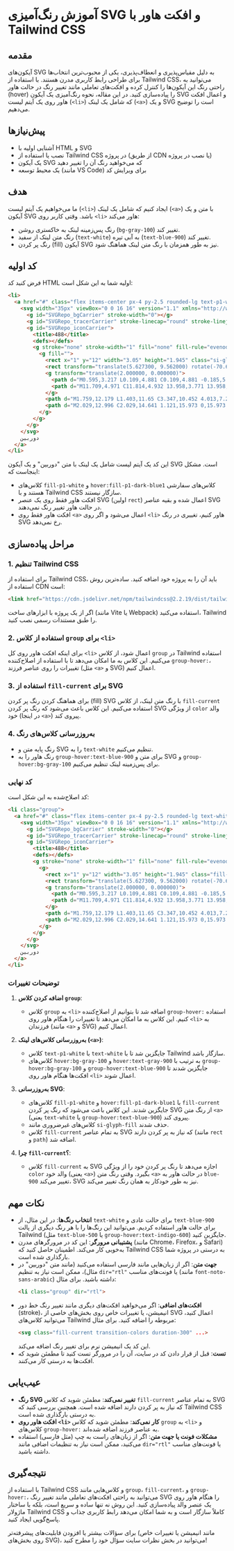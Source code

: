 # آموزش رنگ‌آمیزی SVG و افکت هاور با Tailwind CSS

## مقدمه
آیکون‌های SVG به دلیل مقیاس‌پذیری و انعطاف‌پذیری، یکی از محبوب‌ترین انتخاب‌ها برای طراحی رابط کاربری مدرن هستند. با استفاده از Tailwind CSS، می‌توانید به راحتی رنگ این آیکون‌ها را کنترل کرده و افکت‌های تعاملی مانند تغییر رنگ در حالت هاور (hover) را پیاده‌سازی کنید. در این مقاله، نحوه رنگ‌آمیزی یک آیکون SVG و اعمال افکت هاور روی یک آیتم لیست (`<li>`) که شامل یک لینک (`<a>`) و یک SVG است را توضیح می‌دهیم.

## پیش‌نیازها
- آشنایی اولیه با HTML و SVG
- نصب یا استفاده از Tailwind CSS در پروژه (از طریق CDN یا نصب در پروژه)
- یک آیکون SVG که می‌خواهید رنگ آن را تغییر دهید
- یک محیط توسعه (مانند VS Code) برای ویرایش کد

## هدف
ما می‌خواهیم یک آیتم لیست (`<li>`) ایجاد کنیم که شامل یک لینک (`<a>`) با متن و یک آیکون SVG باشد. وقتی کاربر روی `<li>` هاور می‌کند:
- رنگ پس‌زمینه لینک به خاکستری روشن (`bg-gray-100`) تغییر کند.
- رنگ متن لینک از سفید (`text-white`) به آبی تیره (`text-blue-900`) تغییر کند.
- رنگ پر کردن (fill) آیکون SVG نیز به طور همزمان با رنگ متن لینک هماهنگ شود.

## کد اولیه
فرض کنید کد HTML اولیه شما به این شکل است:

```html
<li>
  <a href="#" class="flex items-center px-4 py-2.5 rounded-lg text-p1-white hover:bg-gray-100 hover:text-gray-900">
    <svg width="35px" viewBox="0 0 16 16" version="1.1" xmlns="http://www.w3.org/2000/svg" xmlns:xlink="http://www.w3.org/1999/xlink" class="si-glyph si-glyph-camera-security">
      <g id="SVGRepo_bgCarrier" stroke-width="0"></g>
      <g id="SVGRepo_tracerCarrier" stroke-linecap="round" stroke-linejoin="round"></g>
      <g id="SVGRepo_iconCarrier">
        <title>488</title>
        <defs></defs>
        <g stroke="none" stroke-width="1" fill="none" fill-rule="evenodd">
          <g fill="">
            <rect x="1" y="12" width="3.05" height="1.945" class="si-glyph-fill fill-p1-white hover:fill-p1-dark-blue1"></rect>
            <rect transform="translate(5.627300, 9.562000) rotate(-70.633701) translate(-5.627300, -9.562000)" x="2.62735682" y="9.06200947" width="6.1138842" height="1.25397625" class="si-glyph-fill fill-p1-white"></rect>
            <g transform="translate(2.000000, 0.000000)">
              <path d="M0.595,3.217 L0.109,4.881 C0.109,4.881 -0.185,5.655 0.536,5.895 C1.348,6.143 7.528,7.979 7.528,7.979 L8.919,5.599 L0.595,3.217 L0.595,3.217 Z" class="si-glyph-fill fill-p1-white"></path>
              <path d="M11.709,4.971 C11.814,4.932 13.958,3.771 13.958,3.771 C13.796,3.608 13.701,3.485 13.463,3.416 L2.145,0.101 C1.399,-0.117 0.622,0.302 0.407,1.038 L0.056,2.235 C0.056,2.235 9.764,5.079 10.062,5.121 L9.043,6.919 L11.989,7.944 L12.979,5.022 C12.979,5.021 11.869,5.021 11.709,4.971 L11.709,4.971 L11.709,4.971 Z" class="si-glyph-fill fill-p1-white"></path>
            </g>
            <path d="M1.759,12.179 L1.403,11.65 C3.347,10.452 4.013,7.254 3.993,4.879 L4.651,4.873 C4.672,7.529 3.925,10.844 1.759,12.179 L1.759,12.179 Z" class="si-glyph-fill fill-p1-white"></path>
            <path d="M2.029,12.996 C2.029,14.641 1.121,15.973 0,15.973 L0,10.021 C1.121,10.021 2.029,11.353 2.029,12.996 L2.029,12.996 Z" class="si-glyph-fill fill-p1-white"></path>
          </g>
        </g>
      </g>
    </svg>
    دوربین
  </a>
</li>
```

این کد یک آیتم لیست شامل یک لینک با متن "دوربین" و یک آیکون SVG است. مشکل اینجاست که:
- کلاس‌های `fill-p1-white` و `hover:fill-p1-dark-blue1` کلاس‌های سفارشی هستند و با Tailwind CSS سازگار نیستند.
- افکت هاور فقط روی یک عنصر SVG (اولین `rect`) اعمال شده و بقیه عناصر SVG در حالت هاور تغییر رنگ نمی‌دهند.
- افکت هاور فقط روی `<a>` اعمال می‌شود و اگر روی `<li>` هاور کنیم، تغییری در رنگ SVG رخ نمی‌دهد.

## مراحل پیاده‌سازی

### 1. تنظیم Tailwind CSS
برای استفاده از Tailwind CSS، باید آن را به پروژه خود اضافه کنید. ساده‌ترین روش استفاده از CDN است:

```html
<link href="https://cdn.jsdelivr.net/npm/tailwindcss@2.2.19/dist/tailwind.min.css" rel="stylesheet">
```

اگر از یک پروژه با ابزارهای ساخت (مانند Vite یا Webpack) استفاده می‌کنید، Tailwind را طبق مستندات رسمی نصب کنید.

### 2. استفاده از کلاس `group` برای `<li>`
برای اینکه افکت هاور روی کل `<li>` اعمال شود، از کلاس `group` در Tailwind استفاده می‌کنیم. این کلاس به ما امکان می‌دهد تا با استفاده از اصلاح‌کننده `group-hover:`، تغییرات را روی عناصر فرزند (مثل `<a>` و SVG) اعمال کنیم.

### 3. استفاده از `fill-current` برای SVG
برای هماهنگ کردن رنگ پر کردن (fill) SVG با رنگ متن لینک، از کلاس `fill-current` استفاده می‌کنیم. این کلاس باعث می‌شود که رنگ پر کردن SVG از ویژگی `color` والد خود (در اینجا `<a>`) پیروی کند.

### 4. به‌روزرسانی کلاس‌های رنگ
- رنگ پایه متن و SVG را به `text-white` تنظیم می‌کنیم.
- رنگ هاور را به `group-hover:text-blue-900` برای متن و SVG و `group-hover:bg-gray-100` برای پس‌زمینه لینک تنظیم می‌کنیم.

### کد نهایی
کد اصلاح‌شده به این شکل است:

```html
<li class="group">
  <a href="#" class="flex items-center px-4 py-2.5 rounded-lg text-white group-hover:bg-gray-100 group-hover:text-blue-900">
    <svg width="35px" viewBox="0 0 16 16" version="1.1" xmlns="http://www.w3.org/2000/svg" xmlns:xlink="http://www.w3.org/1999/xlink" class="si-glyph si-glyph-camera-security fill-current" transform="matrix(-1, 0, 0, 1, 0, 0)">
      <g id="SVGRepo_bgCarrier" stroke-width="0"></g>
      <g id="SVGRepo_tracerCarrier" stroke-linecap="round" stroke-linejoin="round"></g>
      <g id="SVGRepo_iconCarrier">
        <title>488</title>
        <defs></defs>
        <g stroke="none" stroke-width="1" fill="none" fill-rule="evenodd">
          <g>
            <rect x="1" y="12" width="3.05" height="1.945" class="fill-current"></rect>
            <rect transform="translate(5.627300, 9.562000) rotate(-70.633701) translate(-5.627300, -9.562000)" x="2.62735682" y="9.06200947" width="6.1138842" height="1.25397625" class="fill-current"></rect>
            <g transform="translate(2.000000, 0.000000)">
              <path d="M0.595,3.217 L0.109,4.881 C0.109,4.881 -0.185,5.655 0.536,5.895 C1.348,6.143 7.528,7.979 7.528,7.979 L8.919,5.599 L0.595,3.217 L0.595,3.217 Z" class="fill-current"></path>
              <path d="M11.709,4.971 C11.814,4.932 13.958,3.771 13.958,3.771 C13.796,3.608 13.701,3.485 13.463,3.416 L2.145,0.101 C1.399,-0.117 0.622,0.302 0.407,1.038 L0.056,2.235 C0.056,2.235 9.764,5.079 10.062,5.121 L9.043,6.919 L11.989,7.944 L12.979,5.022 C12.979,5.021 11.869,5.021 11.709,4.971 L11.709,4.971 L11.709,4.971 Z" class="fill-current"></path>
            </g>
            <path d="M1.759,12.179 L1.403,11.65 C3.347,10.452 4.013,7.254 3.993,4.879 L4.651,4.873 C4.672,7.529 3.925,10.844 1.759,12.179 L1.759,12.179 Z" class="fill-current"></path>
            <path d="M2.029,12.996 C2.029,14.641 1.121,15.973 0,15.973 L0,10.021 C1.121,10.021 2.029,11.353 2.029,12.996 L2.029,12.996 Z" class="fill-current"></path>
          </g>
        </g>
      </g>
    </svg>
    دوربین
  </a>
</li>
```

### توضیحات تغییرات
1. **اضافه کردن کلاس `group`**:
   - کلاس `group` به `<li>` اضافه شد تا بتوانیم از اصلاح‌کننده `group-hover:` استفاده کنیم. این کلاس به ما امکان می‌دهد تا تغییرات را هنگام هاور روی `<li>` به فرزندان (مانند `<a>` و SVG) اعمال کنیم.

2. **به‌روزرسانی کلاس‌های لینک (`<a>`)**:
   - کلاس `text-p1-white` با `text-white` جایگزین شد تا با Tailwind سازگار باشد.
   - کلاس‌های `hover:bg-gray-100` و `hover:text-gray-900` به ترتیب با `group-hover:bg-gray-100` و `group-hover:text-blue-900` جایگزین شدند تا افکت‌ها هنگام هاور روی `<li>` اعمال شوند.

3. **به‌روزرسانی SVG**:
   - کلاس‌های `fill-p1-white` و `hover:fill-p1-dark-blue1` با `fill-current` جایگزین شدند. این کلاس باعث می‌شود که رنگ پر کردن SVG از رنگ متن `<a>` (یعنی `text-white` یا `group-hover:text-blue-900`) پیروی کند.
   - کلاس‌های غیرضروری مانند `si-glyph-fill` حذف شدند.
   - کلاس `fill-current` به تمام عناصر SVG که نیاز به پر کردن دارند (مانند `rect` و `path`) اضافه شد.

4. **چرا `fill-current`؟**:
   - کلاس `fill-current` به SVG اجازه می‌دهد تا رنگ پر کردن خود را از ویژگی `color` والد خود (یعنی `<a>`) بگیرد. وقتی رنگ متن `<a>` در حالت هاور به `blue-900` تغییر می‌کند، SVG نیز به طور خودکار به همان رنگ تغییر می‌کند.

## نکات مهم
- **انتخاب رنگ‌ها**: در این مثال، از `text-white` برای حالت عادی و `text-blue-900` برای حالت هاور استفاده کردیم. می‌توانید این رنگ‌ها را با هر رنگ دیگری از پالت Tailwind (مثل `text-blue-500` یا `group-hover:text-indigo-600`) جایگزین کنید.
- **پشتیبانی مرورگر**: این کد در مرورگرهای مدرن (مانند Chrome، Firefox، و Safari) به‌خوبی کار می‌کند. اطمینان حاصل کنید که Tailwind CSS به درستی در پروژه شما بارگذاری شده است.
- **جهت متن**: اگر از زبان‌هایی مانند فارسی استفاده می‌کنید (مانند متن "دوربین" در مثال)، ممکن است نیاز به تنظیم `dir="rtl"` یا فونت‌های مناسب (مانند `font-noto-sans-arabic`) داشته باشید. برای مثال:
  ```html
  <li class="group" dir="rtl">
  ```
- **افکت‌های اضافی**: اگر می‌خواهید افکت‌های دیگری مانند تغییر رنگ خط دور (stroke)، انیمیشن، یا تغییرات خاص روی بخش‌های خاصی از SVG اعمال کنید، می‌توانید کلاس‌های Tailwind مربوطه را اضافه کنید. برای مثال:
  ```html
  <svg class="fill-current transition-colors duration-300" ...>
  ```
  این کد یک انیمیشن نرم برای تغییر رنگ اضافه می‌کند.
- **تست**: قبل از قرار دادن کد در سایت، آن را در مرورگر تست کنید تا مطمئن شوید که افکت‌ها به درستی کار می‌کنند.

## عیب‌یابی
- **رنگ SVG تغییر نمی‌کند**: مطمئن شوید که کلاس `fill-current` به تمام عناصر SVG که نیاز به پر کردن دارند اضافه شده است. همچنین بررسی کنید که Tailwind CSS به درستی بارگذاری شده است.
- **افکت هاور روی `<li>` کار نمی‌کند**: مطمئن شوید که کلاس `group` به `<li>` و کلاس‌های `group-hover:` به عناصر فرزند اضافه شده‌اند.
- **مشکلات فونت یا جهت متن**: اگر از زبان‌های راست به چپ (مثل فارسی) استفاده می‌کنید، ممکن است نیاز به تنظیمات اضافی مانند `dir="rtl"` یا فونت‌های مناسب داشته باشید.

## نتیجه‌گیری
با استفاده از Tailwind CSS و کلاس‌هایی مانند `group`، `fill-current`، و `group-hover:`، می‌توانید به راحتی افکت‌های تعاملی مانند تغییر رنگ SVG را هنگام هاور روی یک عنصر والد پیاده‌سازی کنید. این روش نه تنها ساده و سریع است، بلکه با ساختار ماژولار Tailwind CSS کاملاً سازگار است و به شما امکان می‌دهد رابط کاربری جذاب و پاسخ‌گویی ایجاد کنید.

برای سؤالات بیشتر یا افزودن قابلیت‌های پیشرفته‌تر (مانند انیمیشن یا تغییرات خاص روی بخش‌های SVG)، می‌توانید در بخش نظرات سایت سؤال خود را مطرح کنید!